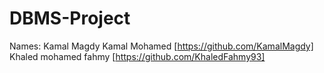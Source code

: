 # DBMS-Project

Names:
Kamal Magdy Kamal Mohamed               [https://github.com/KamalMagdy]
Khaled mohamed fahmy                    [https://github.com/KhaledFahmy93]
